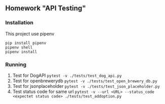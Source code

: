 ## Homework "API Testing"

### Installation
This project use pipenv
```
pip install pipenv
pipenv shell
pipenv install
```
### Running
1. Test for DogAPI `pytest -v ./tests/test_dog_api.py`
2. Test for openbrewerydb `pytest -v ./tests/test_open_brewery_db.py`
3. Test for jsonplaceholder `pytest -v ./tests/test_json_placeholder.py`
4. Test status code for same url `pytest -v --url <URL> --status_code <expectet status code> ./tests/test_addoption.py`
